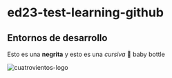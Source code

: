 # ed23-test-learning-github

## Entornos de desarrollo

Esto es una **negrita** y esto es una _cursiva_
🍼 baby bottle

![cuatrovientos-logo](https://aula0.cuatrovientos.org/pluginfile.php/1/theme_academi/logo/1688368219/logo-cuatrovientos-2-1.png)
